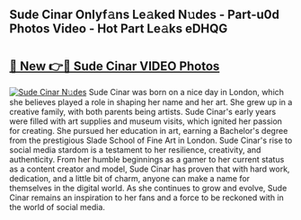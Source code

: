 ## Sude Cinar Onlyf𝚊ns Le𝚊ked N𝚞des - Part-u0d Photos Video - Hot Part Le𝚊ks eDHQG

# <h2><a href="http://ab41576.deff.icu/?id=Sude+Cinar">🔗 New 👉🔴 Sude Cinar VIDEO Photos</a></h2>

[![Sude Cinar N𝚞des](https://i.imgur.com/rIISA9y.gif)](http://ab41576.deff.icu/?id=Sude+Cinar)
Sude Cinar was born on a nice day in London, which she believes played a role in shaping her name and her art. She grew up in a creative family, with both parents being artists. Sude Cinar's early years were filled with art supplies and museum visits, which ignited her passion for creating. She pursued her education in art, earning a Bachelor's degree from the prestigious Slade School of Fine Art in London. Sude Cinar's rise to social media stardom is a testament to her resilience, creativity, and authenticity. From her humble beginnings as a gamer to her current status as a content creator and model, Sude Cinar has proven that with hard work, dedication, and a little bit of charm, anyone can make a name for themselves in the digital world. As she continues to grow and evolve, Sude Cinar remains an inspiration to her fans and a force to be reckoned with in the world of social media.
